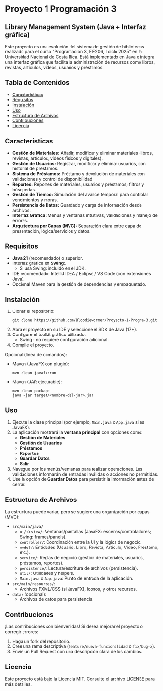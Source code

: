 # Proyecto 1 Programación 3

## Library Management System (Java + Interfaz gráfica)

Este proyecto es una evolución del sistema de gestión de bibliotecas realizado para el curso "Programación 3, EIF206, I ciclo 2025" en la Universidad Nacional de Costa Rica. Está implementado en Java e integra una interfaz gráfica que facilita la administración de recursos como libros, revistas, artículos, videos, usuarios y préstamos.

<!--
CAPTURAS DE PANTALLA DE LA INTERFAZ
Coloque aquí imágenes de ejemplo de la interfaz gráfica del sistema (ventana principal, gestión de materiales, usuarios, préstamos y reportes).
Ejemplos sugeridos:
- Menú principal
- Formulario de registro/edición de materiales
- Formulario de registro/edición de usuarios
- Ventana de préstamos/devoluciones
- Reportes y búsqueda/filtrado
-->

## Tabla de Contenidos

- [Características](#características)
- [Requisitos](#requisitos)
- [Instalación](#instalación)
- [Uso](#uso)
- [Estructura de Archivos](#estructura-de-archivos)
- [Contribuciones](#contribuciones)
- [Licencia](#licencia)

## Características

- **Gestión de Materiales:** Añadir, modificar y eliminar materiales (libros, revistas, artículos, videos físicos y digitales).
- **Gestión de Usuarios:** Registrar, modificar y eliminar usuarios, con historial de préstamos.
- **Sistema de Préstamos:** Préstamo y devolución de materiales con validaciones y control de disponibilidad.
- **Reportes:** Reportes de materiales, usuarios y préstamos; filtros y búsquedas.
- **Gestión de Tiempo:** Simulación del avance temporal para controlar vencimientos y moras.
- **Persistencia de Datos:** Guardado y carga de información desde archivos.
- **Interfaz Gráfica:** Menús y ventanas intuitivas, validaciones y manejo de errores.
- **Arquitectura por Capas (MVC):** Separación clara entre capa de presentación, lógica/servicios y datos.

## Requisitos

- **Java 21** (recomendado) o superior.
- Interfaz gráfica en **Swing**:.
  - Si usa Swing: incluido en el JDK.
- IDE recomendado: IntelliJ IDEA / Eclipse / VS Code (con extensiones Java).
- Opcional Maven para la gestión de dependencias y empaquetado.

## Instalación

1. Clonar el repositorio:
   ```
   git clone https://github.com/Bloodiewormer/Proyecto-1-Progra-3.git
   ```
2. Abra el proyecto en su IDE y seleccione el SDK de Java (17+).
3. Configure el toolkit gráfico utilizado:
   - Swing : no requiere configuración adicional.
4. Compile el proyecto.

Opcional (línea de comandos):
- Maven (JavaFX con plugin):
  ```
  mvn clean javafx:run
  ```
- Maven (JAR ejecutable):
  ```
  mvn clean package
  java -jar target/<nombre-del-jar>.jar
  ```

## Uso

1. Ejecute la clase principal (por ejemplo, `Main.java` o `App.java` si es JavaFX).
2. La aplicación mostrará la **ventana principal** con opciones como:
   - **Gestión de Materiales**
   - **Gestión de Usuarios**
   - **Préstamos**
   - **Reportes**
   - **Guardar Datos**
   - **Salir**
3. Navegue por los menús/ventanas para realizar operaciones. Las validaciones informarán de entradas inválidas o acciones no permitidas.
4. Use la opción de **Guardar Datos** para persistir la información antes de cerrar.

## Estructura de Archivos

La estructura puede variar, pero se sugiere una organización por capas (MVC):

- `src/main/java/`
  - `ui/` o `view/`: Ventanas/pantallas (JavaFX: escenas/controladores; Swing: frames/panels).
  - `controller/`: Coordinación entre la UI y la lógica de negocio.
  - `model/`: Entidades (Usuario, Libro, Revista, Articulo, Video, Prestamo, etc.).
  - `service/`: Reglas de negocio (gestión de materiales, usuarios, préstamos, reportes).
  - `persistence/`: Lectura/escritura de archivos (persistencia).
  - `util/`: Utilidades y helpers.
  - `Main.java` o `App.java`: Punto de entrada de la aplicación.
- `src/main/resources/`:
  - Archivos FXML/CSS (si JavaFX), íconos, y otros recursos.
- `data/` (opcional):
  - Archivos de datos para persistencia.

## Contribuciones

¡Las contribuciones son bienvenidas! Si desea mejorar el proyecto o corregir errores:
1. Haga un fork del repositorio.
2. Cree una rama descriptiva (`feature/nueva-funcionalidad` o `fix/bug-x`).
3. Envíe un Pull Request con una descripción clara de los cambios.

## Licencia

Este proyecto está bajo la Licencia MIT. Consulte el archivo [LICENSE](LICENSE) para más detalles.
